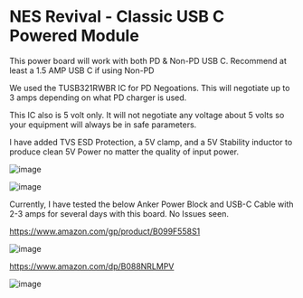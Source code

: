 # NES Revival - Classic USB C Powered Module

This power board will work with both PD & Non-PD USB C.  Recommend at least a 1.5 AMP USB C if using Non-PD

We used the TUSB321RWBR IC for PD Negoations.  This will negotiate up to 3 amps depending on what PD charger is used.

This IC also is 5 volt only.  It will not negotiate any voltage about 5 volts so your equipment will always be in safe parameters.


I have added TVS ESD Protection, a 5V clamp, and a 5V Stability inductor to produce clean 5V Power no matter the quality of input power.

![image](https://user-images.githubusercontent.com/70423454/217629454-b0fea377-ea70-4ac9-a75a-1ec10e301bd8.png)

![image](https://user-images.githubusercontent.com/70423454/211245067-9edf0977-9ca4-4d2b-83af-919b6c7a3872.png)

Currently, I have tested the below Anker Power Block and USB-C Cable with 2-3 amps for several days with this board.  No Issues seen.

https://www.amazon.com/gp/product/B099F558S1

![image](https://user-images.githubusercontent.com/70423454/217142508-b8104a0e-d6df-483b-9b2b-cd79f72c6e8a.png)


https://www.amazon.com/dp/B088NRLMPV

![image](https://user-images.githubusercontent.com/70423454/217142384-07bf006e-8a3d-4f70-8dc2-9b206ea31aca.png)


